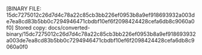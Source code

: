 [BINARY FILE: 15dc7275012c26d7d4c78a22c85cb3bb226ef0953b8a9ef918693932a003de7ea8cd83b5bb0c7294946471cbdbf10ef6f2098424428cefa6db8c9060a0f0]
Stored copy: docs/converted-binary/15dc7275012c26d7d4c78a22c85cb3bb226ef0953b8a9ef918693932a003de7ea8cd83b5bb0c7294946471cbdbf10ef6f2098424428cefa6db8c9060a0f0
